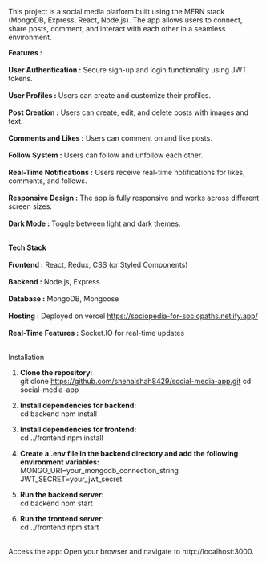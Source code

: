 This project is a social media platform built using the MERN stack (MongoDB, Express, React, Node.js). The app allows users to connect, share posts, comment, and interact with each other in a seamless environment.

**Features :** <br>
<br>
**User Authentication :** Secure sign-up and login functionality using JWT tokens. <br>
<br>
**User Profiles :** Users can create and customize their profiles. <br>
<br>
**Post Creation :** Users can create, edit, and delete posts with images and text. <br>
<br>
**Comments and Likes :** Users can comment on and like posts. <br>
<br>
**Follow System :** Users can follow and unfollow each other. <br>
<br>
**Real-Time Notifications :** Users receive real-time notifications for likes, comments, and follows. <br>
<br>
**Responsive Design :** The app is fully responsive and works across different screen sizes. <br>
<br>
**Dark Mode :** Toggle between light and dark themes. <br>
<br>

**Tech Stack** <br>
<br>
**Frontend :** React, Redux, CSS (or Styled Components) <br>
<br>
**Backend :** Node.js, Express <br>
<br>
**Database :** MongoDB, Mongoose <br>
<br>
**Hosting :** Deployed on vercel  https://sociopedia-for-sociopaths.netlify.app/<br>
<br>
**Real-Time Features :** Socket.IO for real-time updates <br>
<br>

Installation

1. **Clone the repository:** <br>
    git clone https://github.com/snehalshah8429/social-media-app.git
    cd social-media-app

2. **Install dependencies for backend:** <br>
    cd backend
    npm install <br>
3. **Install dependencies for frontend:** <br>
    cd ../frontend
    npm install
  
4. **Create a .env file in the backend directory and add the following environment variables:** <br>
    MONGO_URI=your_mongodb_connection_string
    JWT_SECRET=your_jwt_secret
  
5. **Run the backend server:** <br>
    cd backend
    npm start
  
6. **Run the frontend server:** <br>
    cd ../frontend
    npm start
<br>
Access the app: Open your browser and navigate to http://localhost:3000.
